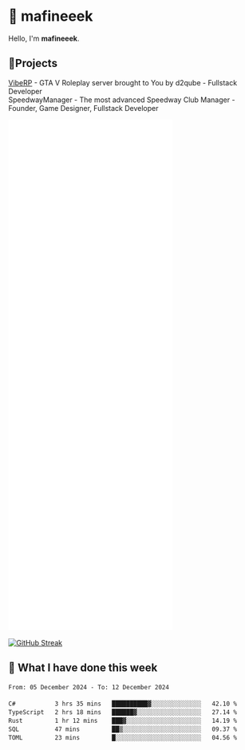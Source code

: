 # 👋 mafineeek
Hello, I'm **mafineeek**.

## 📝Projects

[VibeRP](https://v-rp.pl) - GTA V Roleplay server brought to You by d2qube - Fullstack Developer<br/>
SpeedwayManager - The most advanced Speedway Club Manager - Founder, Game Designer, Fullstack Developer


![](./github-metrics.svg)

[![GitHub Streak](https://streak-stats.demolab.com/?user=mafineeek)](https://git.io/streak-stats)

## 📰 What I have done this week
<!--START_SECTION:waka-->

```txt
From: 05 December 2024 - To: 12 December 2024

C#           3 hrs 35 mins   ██████████▓░░░░░░░░░░░░░░   42.10 %
TypeScript   2 hrs 18 mins   ██████▓░░░░░░░░░░░░░░░░░░   27.14 %
Rust         1 hr 12 mins    ███▓░░░░░░░░░░░░░░░░░░░░░   14.19 %
SQL          47 mins         ██▒░░░░░░░░░░░░░░░░░░░░░░   09.37 %
TOML         23 mins         █░░░░░░░░░░░░░░░░░░░░░░░░   04.56 %
```

<!--END_SECTION:waka-->
